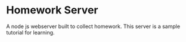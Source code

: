 Homework Server
===============
A node js webserver built to collect homework.  This server is a sample tutorial for learning.